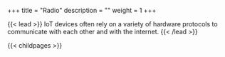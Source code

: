+++
title = "Radio"
description = ""
weight = 1
+++


{{< lead >}}
IoT devices often rely on a variety of hardware protocols to communicate with each other and with the internet. 
{{< /lead >}}

{{< childpages >}}